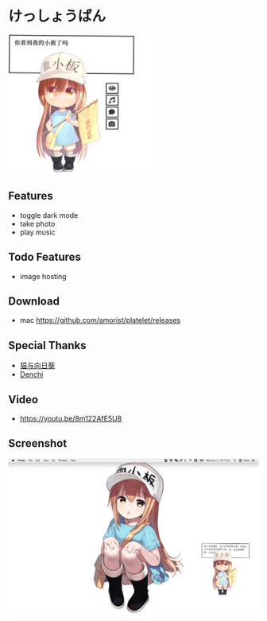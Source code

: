 # けっしょうばん

<img src="assets/screenshot/screenshot3.png" height="280px" />

## Features

* toggle dark mode
* take photo
* play music

## Todo Features

* image hosting

## Download

* mac https://github.com/amorist/platelet/releases

## Special Thanks

* [猫与向日葵](https://imjad.cn/archives/lab/add-dynamic-poster-girl-with-live2d-to-your-blog-03 "猫与向日葵")
* [Denchi](https://twitter.com/DenchiSoft/status/1036017773011525632 "Denchi")

## Video

* https://youtu.be/8m122AfE5U8

## Screenshot

![platelet](assets/screenshot/screenshot1.png)
